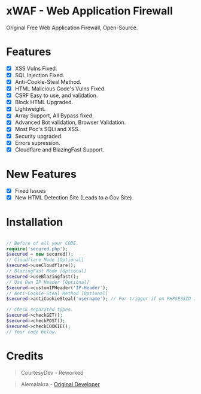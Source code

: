 # xWAF - Web Application Firewall

Original Free Web Application Firewall, Open-Source.

# Features

- [x] XSS Vulns Fixed.
- [x] SQL Injection Fixed.
- [x] Anti-Cookie-Steal Method.
- [x] HTML Malicious Code's Vulns Fixed.
- [x] CSRF Easy to use, and validation.
- [x] Block HTML Upgraded.
- [x] Lightweight.
- [x] Array Support, All Bypass fixed.
- [x] Advanced Bot validation, Browser Validation.
- [x] Most Poc's SQLi and XSS.
- [x] Security upgraded.
- [x] Errors supression.
- [x] Cloudflare and BlazingFast Support.

# New Features
- [x] Fixed Issues
- [x] New HTML Detection Site (Leads to a Gov Site)  

# Installation

```php

// Before of all your CODE.
require('secured.php');
$secured = new secured();
// Cloudflare Mode [Optional]
$secured->useCloudflare();
// BlazingFast Mode [Optional]
$secured->useBlazingfast();
// Use Own IP Header [Optional]
$secured->customIPHeader('IP-Header');
// Anti-Cookie-Steal Method [Optional]
$secured->antiCookieSteal('username'); // For trigger if on PHPSESSID is logged.

// Check separated types.
$secured->checkGET();
$secured->checkPOST();
$secured->checkCOOKIE();
// Your code below.
```

# Credits

> CourtesyDev - Reworked

> Alemalakra - [Original Developer](https://github.com/Alemalakra/xWAF)
